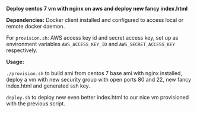 **Deploy centos 7 vm with nginx on aws and deploy new fancy index.html**

**Dependencies:**
Docker client installed and configured to access local or remote docker daemon.

For `provision.sh`: AWS access key id and secret access key, set up as environment variables
`AWS_ACCESS_KEY_ID` and `AWS_SECRET_ACCESS_KEY` respectively.

**Usage:**

`./provision.sh` to build ami from centos 7 base ami with nginx installed,
deploy a vm with new security group with open ports 80 and 22,
 new fancy index.html and generated ssh key.
 
 `deploy.sh` to deploy new even better index.html to our nice vm provisioned with the previous script.